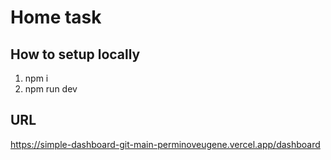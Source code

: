 # Home task

## How to setup locally

1. npm i
2. npm run dev

## URL

https://simple-dashboard-git-main-perminoveugene.vercel.app/dashboard
